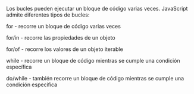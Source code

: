 Los bucles pueden ejecutar un bloque de código varias veces. JavaScript admite diferentes tipos de bucles:

for - recorre un bloque de código varias veces

for/in - recorre las propiedades de un objeto

for/of - recorre los valores de un objeto iterable

while - recorre un bloque de código mientras se cumple una condición específica

do/while - también recorre un bloque de código mientras se cumple una condición específica


